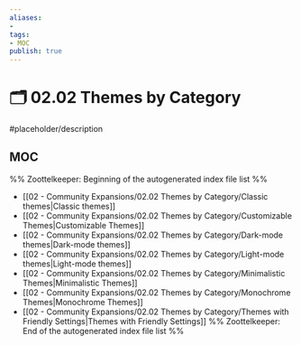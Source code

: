 ```yaml
---
aliases:
- 
tags:
- MOC
publish: true
---
```


# 🗂️ 02.02 Themes by Category

#placeholder/description 

## MOC

%% Zoottelkeeper: Beginning of the autogenerated index file list  %%
-  [[02 - Community Expansions/02.02 Themes by Category/Classic themes|Classic themes]]
-  [[02 - Community Expansions/02.02 Themes by Category/Customizable Themes|Customizable Themes]]
-  [[02 - Community Expansions/02.02 Themes by Category/Dark-mode themes|Dark-mode themes]]
-  [[02 - Community Expansions/02.02 Themes by Category/Light-mode themes|Light-mode themes]]
-  [[02 - Community Expansions/02.02 Themes by Category/Minimalistic Themes|Minimalistic Themes]]
-  [[02 - Community Expansions/02.02 Themes by Category/Monochrome Themes|Monochrome Themes]]
-  [[02 - Community Expansions/02.02 Themes by Category/Themes with Friendly Settings|Themes with Friendly Settings]]
%% Zoottelkeeper: End of the autogenerated index file list  %%
